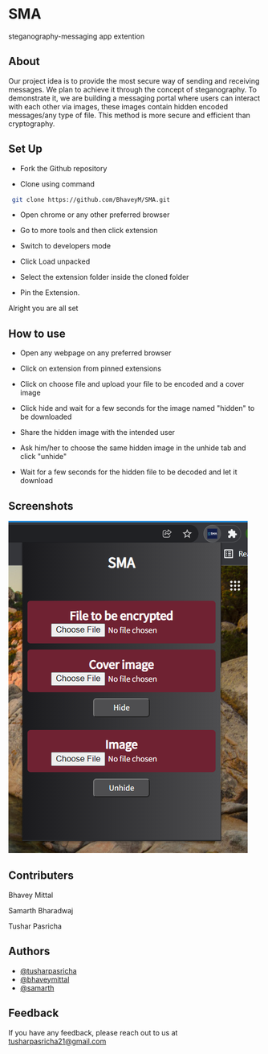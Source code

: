 
# SMA

steganography-messaging app extention

## About

Our project idea is to provide the most secure way of sending and receiving messages. We
plan to achieve it through the concept of steganography. To demonstrate it, we are building
a messaging portal where users can interact with each other via images, these images contain
hidden encoded messages/any type of file. This method is more secure and efficient than
cryptography.


## Set Up


- Fork the Github repository

- Clone using command
```bash
 git clone https://github.com/BhaveyM/SMA.git
```

- Open chrome or any other preferred browser

- Go to more tools and then click extension

- Switch to developers mode

- Click Load unpacked

- Select the extension folder inside the cloned folder

- Pin the Extension.

Alright you are all set


## How to use

- Open any webpage on any preferred browser

- Click on extension from pinned extensions

- Click on choose file and upload your file to be encoded and a cover image

- Click hide and wait for a few seconds for the image named "hidden" to be downloaded

- Share the hidden image with the intended user

- Ask him/her to choose the same hidden image in the unhide tab and click "unhide"

- Wait for a few seconds for the hidden file to be decoded and let it download


## Screenshots

![Screenshot](https://github.com/BhaveyM/SMA/blob/main/Screenshot.png)




## Contributers

Bhavey Mittal

Samarth Bharadwaj

Tushar Pasricha

## Authors

- [@tusharpasricha](https://github.com/tusharpasricha)
- [@bhaveymittal](https://github.com/BhaveyM)
- [@samarth](https://github.com/samarth2002)

## Feedback

If you have any feedback, please reach out to us at tusharpasricha21@gmail.com




